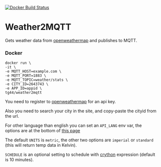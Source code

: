 [![Docker Build Status](https://img.shields.io/docker/cloud/build/tg44/weather2mqtt?style=flat-square)](https://hub.docker.com/r/tg44/weather2mqtt)

# Weather2MQTT

Gets weather data from [openweathermap](https://openweathermap.org/) and publishes to MQTT.

### Docker
```
docker run \
-it \
-e MQTT_HOST=example.com \
-e MQTT_PORT=1883 \
-e MQTT_TOPIC=weather/stats \
-e CITY_ID=2643743 \
-e APP_ID=appid \
tg44/weather2mqtt
```

You need to register to [openweathermap](https://openweathermap.org/) for an api key.

Also you need to search your city in the site, and copy-paste the cityid from the url.

For other language than english you can set an `API_LANG` env var, the options are at the bottom of [this page](https://openweathermap.org/current)

The default `UNITS` is `metric`, the other two options are `imperial` or `standard` (this will return temp data in Kelvin).

`SCHEDULE` is an optional setting to schedule with [crython](https://github.com/ahawker/crython) expression (default is 10 minutes).
